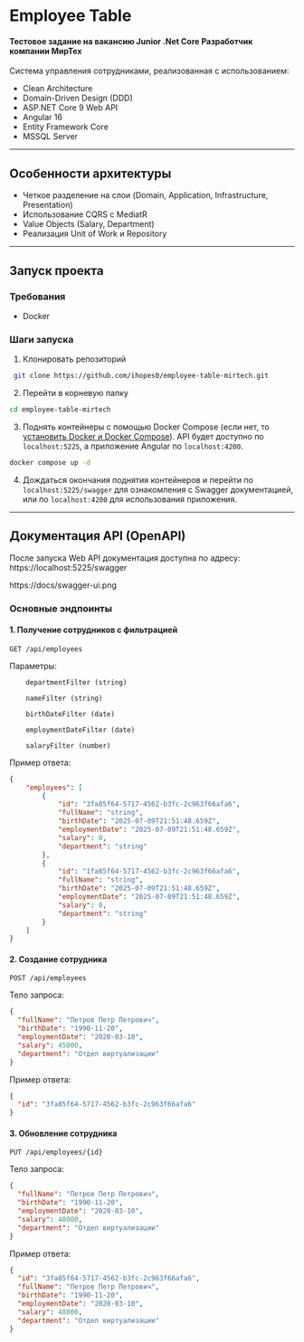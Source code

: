 # Employee Table
#### Тестовое задание на вакансию Junior .Net Core Разработчик компании МирТех

Система управления сотрудниками, реализованная с использованием:
- Clean Architecture
- Domain-Driven Design (DDD)
- ASP.NET Core 9 Web API
- Angular 16
- Entity Framework Core
- MSSQL Server
***
## Особенности архитектуры
- Четкое разделение на слои (Domain, Application, Infrastructure, Presentation)
- Использование CQRS с MediatR
- Value Objects (Salary, Department)
- Реализация Unit of Work и Repository
***
## Запуск проекта

### Требования
- Docker

### Шаги запуска
1. Клонировать репозиторий
```bash
 git clone https://github.com/ihopes0/employee-table-mirtech.git
```
2. Перейти в корневую папку
```bash
cd employee-table-mirtech  
```
3. Поднять контейнеры с помощью Docker Compose (если нет, то [установить Docker и Docker Compose](https://docs.docker.com/engine/install/)). API будет доступно по `localhost:5225`, а приложение Angular по `localhost:4200`.
```bash
docker compose up -d
```
4. Дождаться окончания поднятия контейнеров и перейти по `localhost:5225/swagger` для ознакомления с Swagger документацией, или по `localhost:4200` для использования приложения.

***
## Документация API (OpenAPI)

После запуска Web API документация доступна по адресу: https://localhost:5225/swagger

https://docs/swagger-ui.png

### Основные эндпоинты

#### 1. Получение сотрудников с фильтрацией

    GET /api/employees

Параметры:

        departmentFilter (string)

        nameFilter (string)

        birthDateFilter (date)

        employmentDateFilter (date)

        salaryFilter (number)

Пример ответа:
```json
{
    "employees": [
        {
            "id": "3fa85f64-5717-4562-b3fc-2c963f66afa6",
            "fullName": "string",
            "birthDate": "2025-07-09T21:51:48.659Z",
            "employmentDate": "2025-07-09T21:51:48.659Z",
            "salary": 0,
            "department": "string"
        },
        {
            "id": "1fa85f64-5717-4562-b3fc-2c963f66afa6",
            "fullName": "string",
            "birthDate": "2025-07-09T21:51:48.659Z",
            "employmentDate": "2025-07-09T21:51:48.659Z",
            "salary": 0,
            "department": "string"
        }
    ]
}
```

#### 2. Создание сотрудника

    POST /api/employees

Тело запроса:
```json
{
  "fullName": "Петров Петр Петрович",
  "birthDate": "1990-11-20",
  "employmentDate": "2020-03-10",
  "salary": 45000,
  "department": "Отдел виртуализации"
}
```
Пример ответа:
```json
{
  "id": "3fa85f64-5717-4562-b3fc-2c963f66afa6"
}
```

#### 3. Обновление сотрудника

    PUT /api/employees/{id}

Тело запроса:
```json
{
  "fullName": "Петров Петр Петрович",
  "birthDate": "1990-11-20",
  "employmentDate": "2020-03-10",
  "salary": 48000,
  "department": "Отдел виртуализации"
}
```
Пример ответа:
```json
{
  "id": "3fa85f64-5717-4562-b3fc-2c963f66afa6",
  "fullName": "Петров Петр Петрович",
  "birthDate": "1990-11-20",
  "employmentDate": "2020-03-10",
  "salary": 48000,
  "department": "Отдел виртуализации"
}
```